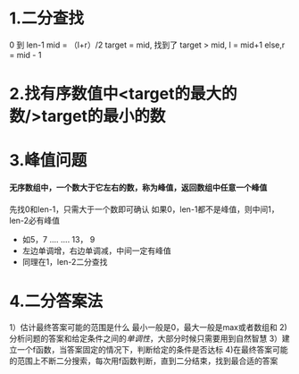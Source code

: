 # 1.二分查找
0 到 len-1
mid = （l+r）/2
target = mid, 找到了
target > mid, l = mid+1
else,r = mid - 1
# 2.找有序数值中<target的最大的数/>target的最小的数
# 3.峰值问题
#### 无序数组中，一个数大于它左右的数，称为峰值，返回数组中任意一个峰值
先找0和len-1，只需大于一个数即可确认
如果0，len-1都不是峰值，则中间1，len-2必有峰值
- 如5，7 .... .... 13， 9
- 左边单调增，右边单调减，中间一定有峰值
- 同理在1，len-2二分查找
# 4.二分答案法
1）估计最终答案可能的范围是什么 最小一般是0，最大一般是max或者数组和
2)分析问题的答案和给定条件之间的*单调性*，大部分时候只需要用到自然智慧
3）建立一个f函数，当答案固定的情况下，判断给定的条件是否达标
4)在最终答案可能的范围上不断二分搜索，每次用f函数判断，直到二分结束，找到最合适的答案